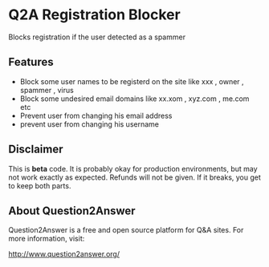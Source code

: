 # Q2A Registration Blocker

Blocks registration if the user detected as a spammer

Features
----------
* Block some user names to be registerd on the site like xxx , owner , spammer , virus 
* Block some undesired email domains like xx.xom , xyz.com , me.com etc 
* Prevent user from changing his email address 
* prevent user from changing his username 

Disclaimer
----------
This is **beta** code.  It is probably okay for production environments, but may not work exactly as expected.  Refunds will not be given.  If it breaks, you get to keep both parts.

About Question2Answer
---------
Question2Answer is a free and open source platform for Q&A sites. For more information, visit:

http://www.question2answer.org/